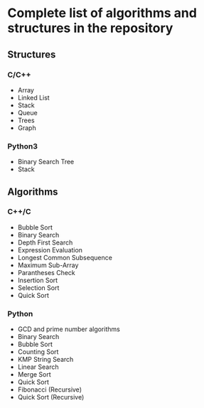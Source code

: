 # Complete list of algorithms and structures in the repository

## Structures

### C/C++

- Array
- Linked List
- Stack
- Queue
- Trees
- Graph

### Python3

- Binary Search Tree
- Stack

## Algorithms

### C++/C

- Bubble Sort
- Binary Search
- Depth First Search
- Expression Evaluation
- Longest Common Subsequence
- Maximum Sub-Array
- Parantheses Check
- Insertion Sort
- Selection Sort
- Quick Sort

### Python

- GCD and prime number algorithms
- Binary Search
- Bubble Sort
- Counting Sort
- KMP String Search
- Linear Search
- Merge Sort
- Quick Sort
- Fibonacci (Recursive)
- Quick Sort (Recursive)
